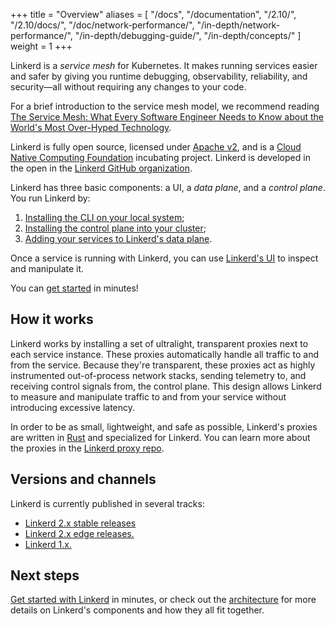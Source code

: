 +++
title = "Overview"
aliases = [
  "/docs",
  "/documentation",
  "/2.10/",
  "/2.10/docs/",
  "/doc/network-performance/",
  "/in-depth/network-performance/",
  "/in-depth/debugging-guide/",
  "/in-depth/concepts/"
]
weight = 1
+++

Linkerd is a _service mesh_ for Kubernetes. It makes running services easier
and safer by giving you runtime debugging, observability, reliability, and
security&mdash;all without requiring any changes to your code.

For a brief introduction to the service mesh model, we recommend reading [The
Service Mesh: What Every Software Engineer Needs to Know about the World's Most
Over-Hyped Technology](https://servicemesh.io/).

Linkerd is fully open source, licensed under [Apache
v2](https://github.com/linkerd/linkerd2/blob/main/LICENSE), and is a [Cloud
Native Computing Foundation](https://cncf.io) incubating project. Linkerd is
developed in the open in the [Linkerd GitHub organization](https://github.com/linkerd).

Linkerd has three basic components: a UI, a *data plane*, and a *control
plane*. You run Linkerd by:

1. [Installing the CLI on your local system](../getting-started/#step-1-install-the-cli);
1. [Installing the control plane into your cluster](../getting-started/#step-3-install-linkerd-onto-the-cluster);
1. [Adding your services to Linkerd's data plane](../tasks/adding-your-service/).

Once a service is running with Linkerd, you can use [Linkerd's
UI](../getting-started/#step-4-explore-linkerd) to inspect and
manipulate it.

You can [get started](../getting-started/) in minutes!

## How it works

Linkerd works by installing a set of ultralight, transparent proxies next to
each service instance. These proxies automatically handle all traffic to and
from the service. Because they're transparent, these proxies act as highly
instrumented out-of-process network stacks, sending telemetry to, and receiving
control signals from, the control plane. This design allows Linkerd to measure
and manipulate traffic to and from your service without introducing excessive
latency.

In order to be as small, lightweight, and safe as possible, Linkerd's proxies
are written in [Rust](https://www.rust-lang.org/) and specialized for Linkerd.
You can learn more about the proxies in the [Linkerd proxy
repo](https://github.com/linkerd/linkerd2-proxy).

## Versions and channels

Linkerd is currently published in several tracks:

* [Linkerd 2.x stable releases](/edge/)
* [Linkerd 2.x edge releases.](/edge/)
* [Linkerd 1.x.](/1/overview/)

## Next steps

[Get started with Linkerd](../getting-started/) in minutes, or check out the
[architecture](../reference/architecture/) for more details on Linkerd's
components and how they all fit together.
